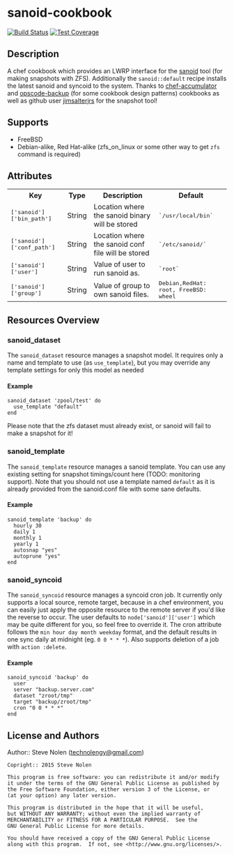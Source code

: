 # sanoid-cookbook

[![Build Status](https://travis-ci.org/stevenolen/chef-sanoid.svg?branch=master)](https://travis-ci.org/stevenolen/chef-sanoid) [![Test Coverage](https://codeclimate.com/github/stevenolen/chef-sanoid/badges/coverage.svg)](https://codeclimate.com/github/stevenolen/chef-sanoid)

## Description

A chef cookbook which provides an LWRP interface for the [sanoid](https://github.com/jimsalterjrs/sanoid) tool (for making snapshots with ZFS).  Additionally the `sanoid::default` recipe installs the latest sanoid and syncoid to the system. Thanks to [chef-accumulator](https://github.com/kisoku/chef-accumulator) and [opscode-backup](https://github.com/opscode-cookbooks/opscode-backup) (for some cookbook design patterns) cookbooks as well as github user [jimsalterjrs](https://github.com/jimsalterjrs) for the snapshot tool!

## Supports

  * FreeBSD
  * Debian-alike, Red Hat-alike (zfs_on_linux or some other way to get `zfs` command is required)

## Attributes

<table>
  <tr>
    <th>Key</th>
    <th>Type</th>
    <th>Description</th>
    <th>Default</th>
  </tr>
  <tr>
    <td><tt>['sanoid']['bin_path']</tt></td>
    <td>String</td>
    <td>Location where the sanoid binary will be stored</td>
    <td><tt>`/usr/local/bin`</tt></td>
  </tr>
  <tr>
    <td><tt>['sanoid']['conf_path']</tt></td>
    <td>String</td>
    <td>Location where the sanoid conf file will be stored</td>
    <td><tt>`/etc/sanoid/`</tt></td>
  </tr>
  <tr>
    <td><tt>['sanoid']['user']</tt></td>
    <td>String</td>
    <td>Value of user to run sanoid as.</td>
    <td><tt>`root`</tt></td>
  </tr>
  <tr>
    <td><tt>['sanoid']['group']</tt></td>
    <td>String</td>
    <td>Value of group to own sanoid files.</td>
    <td><tt>Debian,RedHat: root, FreeBSD: wheel</tt></td>
  </tr>
</table>

## Resources Overview

### sanoid_dataset

The `sanoid_dataset` resource manages a snapshot model. It requires only a name and template to use (as `use_template`), but you may override any template settings for only this model as needed

#### Example
```
sanoid_dataset 'zpool/test' do
  use_template "default"
end
```
Please note that the zfs dataset must already exist, or sanoid will fail to make a snapshot for it!

### sanoid_template

The `sanoid_template` resource manages a sanoid template. You can use any existing setting for snapshot timings/count here (TODO: monitoring support). Note that you should not use a template named `default` as it is already provided from the sanoid.conf file with some sane defaults.  

#### Example
```
sanoid_template 'backup' do
  hourly 30
  daily 1
  monthly 1
  yearly 1
  autosnap "yes"
  autoprune "yes"
end
```

### sanoid_syncoid

The `sanoid_syncoid` resource manages a syncoid cron job. It currently only supports a local source, remote target, because in a chef environment, you can easily just apply the opposite resource to the remote server if you'd like the reverse to occur. The user defaults to `node['sanoid']['user']` which may be quite different for you, so feel free to override it. The cron attribute follows the `min hour day month weekday` format, and the default results in one sync daily at midnight (eg. `0 0 * * *`). Also supports deletion of a job with `action :delete`.

#### Example
```
sanoid_syncoid 'backup' do
  user
  server "backup.server.com"
  dataset "zroot/tmp"
  target "backup/zroot/tmp"
  cron "0 0 * * *"
end
```


## License and Authors

Author:: Steve Nolen (technolengy@gmail.com)

```
Copright:: 2015 Steve Nolen

This program is free software: you can redistribute it and/or modify
it under the terms of the GNU General Public License as published by
the Free Software Foundation, either version 3 of the License, or
(at your option) any later version.

This program is distributed in the hope that it will be useful,
but WITHOUT ANY WARRANTY; without even the implied warranty of
MERCHANTABILITY or FITNESS FOR A PARTICULAR PURPOSE.  See the
GNU General Public License for more details.

You should have received a copy of the GNU General Public License
along with this program.  If not, see <http://www.gnu.org/licenses/>.
